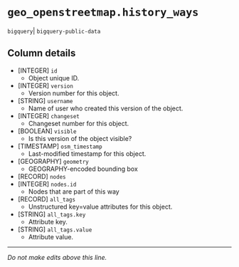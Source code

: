 # `geo_openstreetmap.history_ways`
`bigquery`| `bigquery-public-data`

## Column details
* [INTEGER]   `id`
  - Object unique ID.
* [INTEGER]   `version`
  - Version number for this object.
* [STRING]    `username`
  - Name of user who created this version of the object.
* [INTEGER]   `changeset`
  - Changeset number for this object.
* [BOOLEAN]   `visible`
  - Is this version of the object visible?
* [TIMESTAMP] `osm_timestamp`
  - Last-modified timestamp for this object.
* [GEOGRAPHY] `geometry`
  - GEOGRAPHY-encoded bounding box
* [RECORD]    `nodes`
* [INTEGER]   `nodes.id`
  - Nodes that are part of this way
* [RECORD]    `all_tags`
  - Unstructured key=value attributes for this object.
* [STRING]    `all_tags.key`
  - Attribute key.
* [STRING]    `all_tags.value`
  - Attribute value.

-------------------------------------------------------------------------------
*Do not make edits above this line.*
